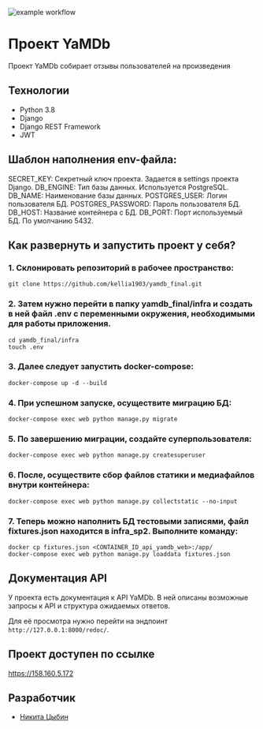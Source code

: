 ![example workflow](https://github.com/kellia1903/yamdb_final/actions/workflows/yamdb_workflow.yml/badge.svg)

Проект YaMDb
========================================================
Проект YaMDb собирает отзывы пользователей на произведения
## Технологии
- Python 3.8
- Django
- Django REST Framework
- JWT

## Шаблон наполнения env-файла:
  SECRET_KEY: Секретный ключ проекта. Задается в settings проекта Django.
  DB_ENGINE: Тип базы данных. Используется PostgreSQL.
  DB_NAME: Наименование базы данных.
  POSTGRES_USER: Логин пользователя БД.
  POSTGRES_PASSWORD: Пароль пользователя БД.
  DB_HOST: Название контейнера с БД.
  DB_PORT: Порт используемый БД. По умолчанию 5432.

## Как развернуть и запустить проект у себя? ##
### 1. Склонировать репозиторий в рабочее пространство: ###
```
git clone https://github.com/kellia1903/yamdb_final.git
```
### 2. Затем нужно перейти в папку yamdb_final/infra и создать в ней файл .env с переменными окружения, необходимыми для работы приложения. ###
```
cd yamdb_final/infra
touch .env
```
### 3. Далее следует запустить docker-compose: ###
```
docker-compose up -d --build
```
### 4. При успешном запуске, осуществите миграцию БД: ###
```
docker-compose exec web python manage.py migrate
```
### 5. По завершению миграции, создайте суперпользователя: ###
```
docker-compose exec web python manage.py createsuperuser
```
### 6. После, осуществите сбор файлов статики и медиафайлов внутри контейнера: ###
```
docker-compose exec web python manage.py collectstatic --no-input
```
### 7. Теперь можно наполнить БД тестовыми записями, файл fixtures.json находится в infra_sp2. Выполните команду: ###
```
docker cp fixtures.json <CONTAINER_ID_api_yamdb_web>:/app/
docker-compose exec web python manage.py loaddata fixtures.json
```

## Документация API ##
У проекта есть документация к API YaMDb. В ней описаны возможные запросы к API и структура ожидаемых ответов.

Для её просмотра нужно перейти на эндпоинт `http://127.0.0.1:8000/redoc/`.

## Проект доступен по ссылке ##

https://158.160.5.172

## Разработчик ##
  - [Никита Цыбин](https://github.com/kellia1903)
